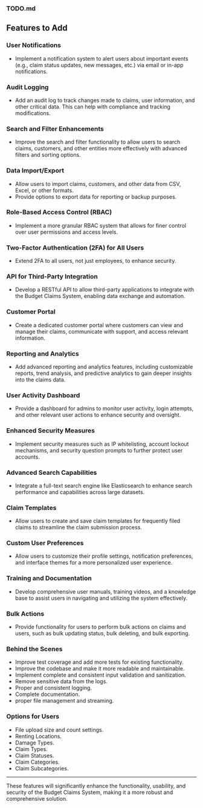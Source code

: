### TODO.md

## Features to Add

### User Notifications
- Implement a notification system to alert users about important events (e.g., claim status updates, new messages, etc.) via email or in-app notifications.

### Audit Logging
- Add an audit log to track changes made to claims, user information, and other critical data. This can help with compliance and tracking modifications.

### Search and Filter Enhancements
- Improve the search and filter functionality to allow users to search claims, customers, and other entities more effectively with advanced filters and sorting options.

### Data Import/Export
- Allow users to import claims, customers, and other data from CSV, Excel, or other formats.
- Provide options to export data for reporting or backup purposes.

### Role-Based Access Control (RBAC)
- Implement a more granular RBAC system that allows for finer control over user permissions and access levels.

### Two-Factor Authentication (2FA) for All Users
- Extend 2FA to all users, not just employees, to enhance security.

### API for Third-Party Integration
- Develop a RESTful API to allow third-party applications to integrate with the Budget Claims System, enabling data exchange and automation.

### Customer Portal
- Create a dedicated customer portal where customers can view and manage their claims, communicate with support, and access relevant information.

### Reporting and Analytics
- Add advanced reporting and analytics features, including customizable reports, trend analysis, and predictive analytics to gain deeper insights into the claims data.

### User Activity Dashboard
- Provide a dashboard for admins to monitor user activity, login attempts, and other relevant user actions to enhance security and oversight.

### Enhanced Security Measures
- Implement security measures such as IP whitelisting, account lockout mechanisms, and security question prompts to further protect user accounts.

### Advanced Search Capabilities
- Integrate a full-text search engine like Elasticsearch to enhance search performance and capabilities across large datasets.

### Claim Templates
- Allow users to create and save claim templates for frequently filed claims to streamline the claim submission process.

### Custom User Preferences
- Allow users to customize their profile settings, notification preferences, and interface themes for a more personalized user experience.

### Training and Documentation
- Develop comprehensive user manuals, training videos, and a knowledge base to assist users in navigating and utilizing the system effectively.

### Bulk Actions
- Provide functionality for users to perform bulk actions on claims and users, such as bulk updating status, bulk deleting, and bulk exporting.

### Behind the Scenes
- Improve test coverage and add more tests for existing functionality.
- Improve the codebase and make it more readable and maintainable.
- Implement complete and consistent input validation and sanitization.
- Remove sensitive data from the logs.
- Proper and consistent logging.
- Complete documentation.
- proper file management and streaming.

### Options for Users
- File upload size and count settings.
- Renting Locations.
- Damage Types.
- Claim Types.
- Claim Statuses.
- Claim Categories.
- Claim Subcategories.

---

These features will significantly enhance the functionality, usability, and security of the Budget Claims System, making it a more robust and comprehensive solution.
